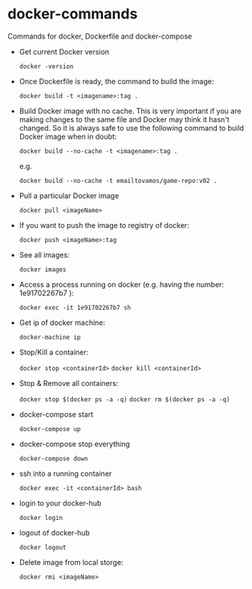 # docker-commands
Commands for docker, Dockerfile and docker-compose

- Get current Docker version

  ```docker -version```

- Once Dockerfile is ready, the command to build the image: 

  ```docker build -t <imagename>:tag .```
  
- Build Docker image with no cache. This is very important if you are making changes to the same file and Docker may think it hasn't changed. So it is always safe to use the following command to build Docker image when in doubt: 

  ```docker build --no-cache -t <imagename>:tag .```
  
  e.g.

  ```docker build --no-cache -t emailtovamos/game-repo:v02 .```
  
- Pull a particular Docker image

  ```docker pull <imageName>```  

- If you want to push the image to registry of docker: 

  ```docker push <imageName>:tag```
  
- See all images: 

  ```docker images```

- Access a process running on docker (e.g. having the number: 1e91702267b7 ): 

  ```docker exec -it 1e91702267b7 sh```
  
- Get ip of docker machine: 

  ```docker-machine ip```
  
- Stop/Kill a container:

  ```docker stop <containerId>```
  ```docker kill <containerId>```
  
- Stop & Remove all containers: 

  ```docker stop $(docker ps -a -q)```
  ```docker rm $(docker ps -a -q)```

- docker-compose start

  ```docker-compose up```  

- docker-compose stop everything

  ```docker-compose down```  
  
- ssh into a running container

  ```docker exec -it <containerId> bash```

- login to your docker-hub

  ```docker login```
  
- logout of docker-hub

  ```docker logout```
  
- Delete image from local storge: 

  ```docker rmi <imageName>```
